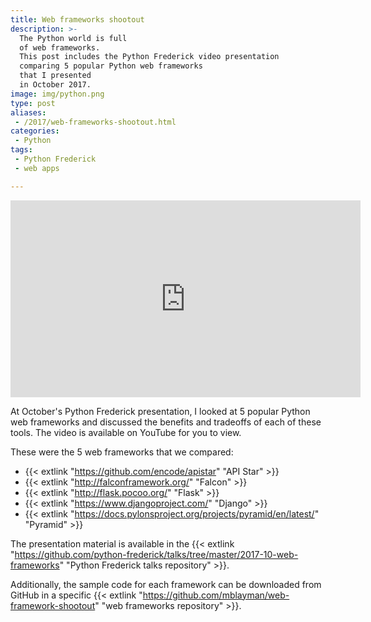 ```yaml
---
title: Web frameworks shootout
description: >-
  The Python world is full
  of web frameworks.
  This post includes the Python Frederick video presentation
  comparing 5 popular Python web frameworks
  that I presented
  in October 2017.
image: img/python.png
type: post
aliases:
 - /2017/web-frameworks-shootout.html
categories:
 - Python
tags:
 - Python Frederick
 - web apps

---
```


<iframe width="560" height="315" src="https://www.youtube.com/embed/Pu_5ZjC7Tig" frameborder="0" allowfullscreen></iframe>

At October's Python Frederick presentation,
I looked at 5 popular Python web frameworks
and discussed the benefits and tradeoffs
of each of these tools.
The video is available on YouTube
for you to view.

These were the 5 web frameworks that we compared:

* {{< extlink "https://github.com/encode/apistar" "API Star" >}}
* {{< extlink "http://falconframework.org/" "Falcon" >}}
* {{< extlink "http://flask.pocoo.org/" "Flask" >}}
* {{< extlink "https://www.djangoproject.com/" "Django" >}}
* {{< extlink "https://docs.pylonsproject.org/projects/pyramid/en/latest/" "Pyramid" >}}

The presentation material is available
in the {{< extlink "https://github.com/python-frederick/talks/tree/master/2017-10-web-frameworks" "Python Frederick talks repository" >}}.

Additionally,
the sample code for each framework can be downloaded
from GitHub
in a specific {{< extlink "https://github.com/mblayman/web-framework-shootout" "web frameworks repository" >}}.
